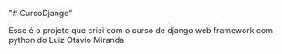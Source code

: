 "# CursoDjango" 

Esse é o projeto que criei com o curso de django web framework com python do Luiz Otávio Miranda

